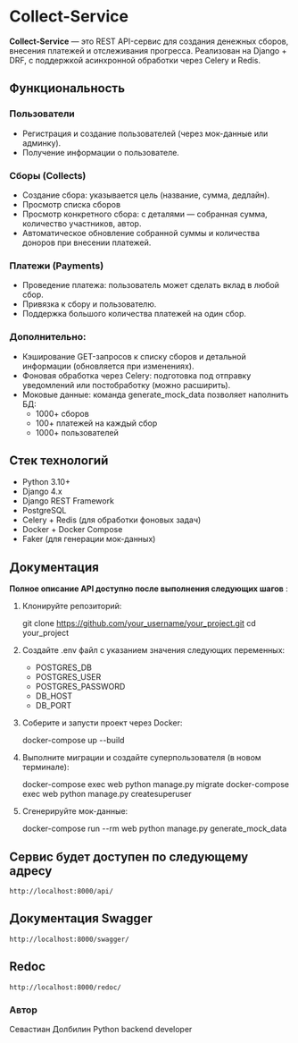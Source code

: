 # Collect-Service  

**Collect-Service** — это REST API-сервис для создания денежных сборов, внесения платежей и отслеживания прогресса. Реализован на Django + DRF, с поддержкой асинхронной обработки через Celery и Redis.

## Функциональность

### Пользователи
- Регистрация и создание пользователей (через мок-данные или админку).
- Получение информации о пользователе.

### Сборы (Collects)
- Создание сбора: указывается цель (название, сумма, дедлайн).
- Просмотр списка сборов
- Просмотр конкретного сбора: с деталями — собранная сумма, количество участников, автор.
- Автоматическое обновление собранной суммы и количества доноров при внесении платежей.

### Платежи (Payments)
- Проведение платежа: пользователь может сделать вклад в любой сбор.
- Привязка к сбору и пользователю.
- Поддержка большого количества платежей на один сбор.

### Дополнительно:
- Кэширование GET-запросов к списку сборов и детальной информации (обновляется при изменениях).
- Фоновая обработка через Celery: подготовка под отправку уведомлений или постобработку (можно расширить).
- Моковые данные: команда generate_mock_data позволяет наполнить БД:
    * 1000+ сборов
    * 100+ платежей на каждый сбор
    * 1000+ пользователей

## Стек технологий
- Python 3.10+
- Django 4.x
- Django REST Framework
- PostgreSQL
- Celery + Redis (для обработки фоновых задач)
- Docker + Docker Compose
- Faker (для генерации мок-данных)


## Документация
**Полное описание API доступно после выполнения следующих шагов** :

1. Клонируйте репозиторий:

    git clone https://github.com/your_username/your_project.git
    cd your_project

2. Создайте .env файл с указанием значения следующих переменных:

    - POSTGRES_DB
    - POSTGRES_USER
    - POSTGRES_PASSWORD
    - DB_HOST
    - DB_PORT

3. Соберите и запусти проект через Docker:

    docker-compose up --build

4. Выполните миграции и создайте суперпользователя (в новом терминале):

    docker-compose exec web python manage.py migrate
    docker-compose exec web python manage.py createsuperuser

5. Сгенерируйте мок-данные:

    docker-compose run --rm web python manage.py generate_mock_data


## Сервис будет доступен по следующему адресу 

    http://localhost:8000/api/

## Документация Swagger

    http://localhost:8000/swagger/

## Redoc

    http://localhost:8000/redoc/

    


### Автор
 Севастиан Долбилин
 Python backend developer
